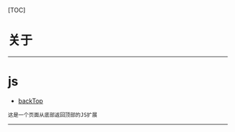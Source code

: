 [TOC]


# 关于
 ---
# js

+ [backTop](https://github.com/piaohan/backtop)
```
这是一个页面从底部返回顶部的JS扩展
```
 ---
